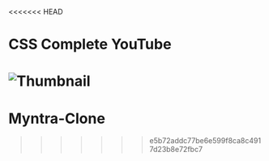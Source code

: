 <<<<<<< HEAD
# CSS Complete YouTube

![Thumbnail](https://github.com/KG-Coding-with-Prashant-Sir/CSS_Complete_YouTube/assets/102736197/529aed4c-d035-4a4a-bbe3-55472b6a6e82)
=======
# Myntra-Clone
>>>>>>> e5b72addc77be6e599f8ca8c4917d23b8e72fbc7
